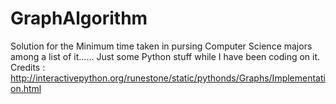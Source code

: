 # GraphAlgorithm
Solution for the Minimum time taken in pursing Computer Science majors among a list of it......
Just some Python stuff while I have been coding on it. 
Credits  :  http://interactivepython.org/runestone/static/pythonds/Graphs/Implementation.html
